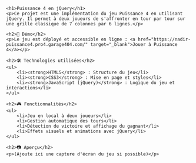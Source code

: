 
    <h1>Puissance 4 en jQuery</h1>
    <p>Ce projet est une implémentation du jeu Puissance 4 en utilisant jQuery. Il permet à deux joueurs de s'affronter en tour par tour sur une grille classique de 7 colonnes par 6 lignes.</p>
    
    <h2>🚀 Démo</h2>
    <p>Le jeu est déployé et accessible en ligne : <a href="https://nadir-puissance4.pro4.garage404.com/" target="_blank">Jouer à Puissance 4</a></p>
    
    <h2>🛠 Technologies utilisées</h2>
    <ul>
        <li><strong>HTML5</strong> : Structure du jeu</li>
        <li><strong>CSS3</strong> : Mise en page et styles</li>
        <li><strong>JavaScript (jQuery)</strong> : Logique du jeu et interactions</li>
    </ul>
    
    <h2>🎮 Fonctionnalités</h2>
    <ul>
        <li>Jeu en local à deux joueurs</li>
        <li>Gestion automatique des tours</li>
        <li>Détection de victoire et affichage du gagnant</li>
        <li>Effets visuels et animations avec jQuery</li>
    </ul>
    
    <h2>📷 Aperçu</h2>
    <p>(Ajoute ici une capture d'écran du jeu si possible)</p>

